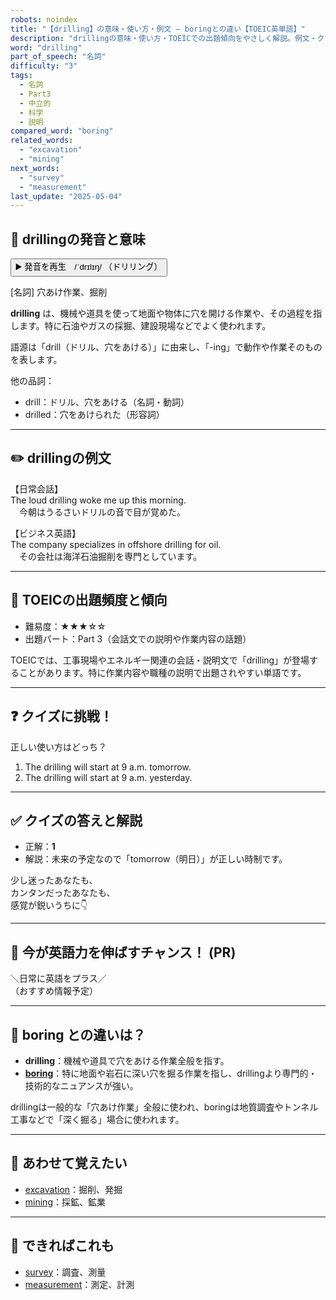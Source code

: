 ```yaml
---
robots: noindex
title: "【drilling】の意味・使い方・例文 ― boringとの違い【TOEIC英単語】"
description: "drillingの意味・使い方・TOEICでの出題傾向をやさしく解説。例文・クイズ付きでboringとの違いもわかりやすく学べます。"
word: "drilling"
part_of_speech: "名詞"
difficulty: "3"
tags:
  - 名詞
  - Part3
  - 中立的
  - 科学
  - 説明
compared_word: "boring"
related_words:
  - "excavation"
  - "mining"
next_words:
  - "survey"
  - "measurement"
last_update: "2025-05-04"
---
```


## 🔰 drillingの発音と意味

<button class="play-audio" onclick="playTTS('drilling')">
  <span class="play-audio-main">
    ▶️ 発音を再生　/ˈdrɪlɪŋ/
  </span>
  <span class="play-audio-sub">
    （ドリリング）
  </span>
</button>

[名詞] 穴あけ作業、掘削

**drilling** は、機械や道具を使って地面や物体に穴を開ける作業や、その過程を指します。特に石油やガスの採掘、建設現場などでよく使われます。

語源は「drill（ドリル、穴をあける）」に由来し、「-ing」で動作や作業そのものを表します。

他の品詞：  
- drill：ドリル、穴をあける（名詞・動詞）
- drilled：穴をあけられた（形容詞）

---

## ✏️ drillingの例文

【日常会話】  
The loud drilling woke me up this morning.  
　今朝はうるさいドリルの音で目が覚めた。

【ビジネス英語】  
The company specializes in offshore drilling for oil.  
　その会社は海洋石油掘削を専門としています。

---

## 🎯 TOEICの出題頻度と傾向

- 難易度：★★★☆☆
- 出題パート：Part 3（会話文での説明や作業内容の話題）

TOEICでは、工事現場やエネルギー関連の会話・説明文で「drilling」が登場することがあります。特に作業内容や職種の説明で出題されやすい単語です。

---

## ❓ クイズに挑戦！

正しい使い方はどっち？

1. The drilling will start at 9 a.m. tomorrow.  
2. The drilling will start at 9 a.m. yesterday.

---

## ✅ クイズの答えと解説

- 正解：**1**
- 解説：未来の予定なので「tomorrow（明日）」が正しい時制です。

少し迷ったあなたも、  
カンタンだったあなたも、  
感覚が鋭いうちに👇️

---

## 🚀 今が英語力を伸ばすチャンス！ (PR)

<div class="info-center">
＼日常に英語をプラス／<br>  
（おすすめ情報予定）
</div>

---

## 🤔  boring との違いは？

- **drilling**：機械や道具で穴をあける作業全般を指す。
- **[boring](/boring)**：特に地面や岩石に深い穴を掘る作業を指し、drillingより専門的・技術的なニュアンスが強い。

drillingは一般的な「穴あけ作業」全般に使われ、boringは地質調査やトンネル工事などで「深く掘る」場合に使われます。

---

## 🧩 あわせて覚えたい

- [excavation](/excavation)：掘削、発掘
- [mining](/mining)：採鉱、鉱業

---

## 📖 できればこれも

- [survey](/survey)：調査、測量
- [measurement](/measurement)：測定、計測

<!-- cvid: aid06_bid23 -->
